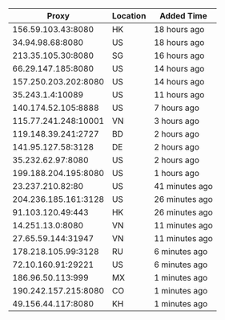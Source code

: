 | Proxy | Location | Added Time |
|---------|----------|------------|
| 156.59.103.43:8080 | HK | 18 hours ago |
| 34.94.98.68:8080 | US | 18 hours ago |
| 213.35.105.30:8080 | SG | 16 hours ago |
| 66.29.147.185:8080 | US | 14 hours ago |
| 157.250.203.202:8080 | US | 14 hours ago |
| 35.243.1.4:10089 | US | 11 hours ago |
| 140.174.52.105:8888 | US | 7 hours ago |
| 115.77.241.248:10001 | VN | 3 hours ago |
| 119.148.39.241:2727 | BD | 2 hours ago |
| 141.95.127.58:3128 | DE | 2 hours ago |
| 35.232.62.97:8080 | US | 2 hours ago |
| 199.188.204.195:8080 | US | 1 hours ago |
| 23.237.210.82:80 | US | 41 minutes ago |
| 204.236.185.161:3128 | US | 26 minutes ago |
| 91.103.120.49:443 | HK | 26 minutes ago |
| 14.251.13.0:8080 | VN | 11 minutes ago |
| 27.65.59.144:31947 | VN | 11 minutes ago |
| 178.218.105.99:3128 | RU | 6 minutes ago |
| 72.10.160.91:29221 | US | 6 minutes ago |
| 186.96.50.113:999 | MX | 1 minutes ago |
| 190.242.157.215:8080 | CO | 1 minutes ago |
| 49.156.44.117:8080 | KH | 1 minutes ago |
